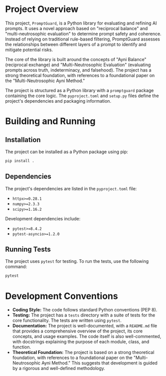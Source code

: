 # Project Overview

This project, `PromptGuard`, is a Python library for evaluating and refining AI prompts. It uses a novel approach based on "reciprocal balance" and "multi-neutrosophic evaluation" to determine prompt safety and coherence. Instead of relying on traditional rule-based filtering, PromptGuard assesses the relationships between different layers of a prompt to identify and mitigate potential risks.

The core of the library is built around the concepts of "Ayni Balance" (reciprocal exchange) and "Multi-Neutrosophic Evaluation" (evaluating prompts across truth, indeterminacy, and falsehood). The project has a strong theoretical foundation, with references to a foundational paper on the "Multi-Neutrosophic Ayni Method."

The project is structured as a Python library with a `promptguard` package containing the core logic. The `pyproject.toml` and `setup.py` files define the project's dependencies and packaging information.

# Building and Running

## Installation

The project can be installed as a Python package using pip:

```bash
pip install .
```

## Dependencies

The project's dependencies are listed in the `pyproject.toml` file:

*   `httpx>=0.28.1`
*   `numpy>=2.3.3`
*   `scipy>=1.16.2`

Development dependencies include:

*   `pytest>=8.4.2`
*   `pytest-asyncio>=1.2.0`

## Running Tests

The project uses `pytest` for testing. To run the tests, use the following command:

```bash
pytest
```

# Development Conventions

*   **Coding Style:** The code follows standard Python conventions (PEP 8).
*   **Testing:** The project has a `tests` directory with a suite of tests for the core functionality. The tests are written using `pytest`.
*   **Documentation:** The project is well-documented, with a `README.md` file that provides a comprehensive overview of the project, its core concepts, and usage examples. The code itself is also well-commented, with docstrings explaining the purpose of each module, class, and function.
*   **Theoretical Foundation:** The project is based on a strong theoretical foundation, with references to a foundational paper on the "Multi-Neutrosophic Ayni Method." This suggests that development is guided by a rigorous and well-defined methodology.
